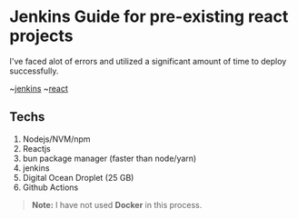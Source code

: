 # Jenkins Guide for pre-existing react projects
I've faced alot of errors and utilized a significant amount of time to deploy successfully.

~[jenkins](/logos/jenkins.png) ~[react](/logos/reactjs.png)

## Techs
1. Nodejs/NVM/npm
2. Reactjs
3. bun package manager (faster than node/yarn)
4. jenkins
5. Digital Ocean Droplet (25 GB)
6. Github Actions
> **Note:** I have not used **Docker** in this process.



